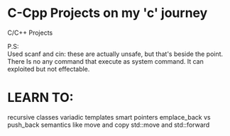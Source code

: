# C-Cpp Projects on my 'c' journey
C/C++ Projects

P.S:<br>
Used scanf and cin: these are actually unsafe, but that's beside the point. There Is no any command that execute as system command. It can exploited but not effectable.



# LEARN TO:

recursive classes
variadic templates
smart pointers
emplace_back vs push_back
semantics like move and copy
std::move and std::forward
